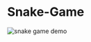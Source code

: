 # Snake-Game

![snake game demo](https://github.com/user-attachments/assets/a88cd856-a477-4f02-ac50-eb09a801cd8a)
